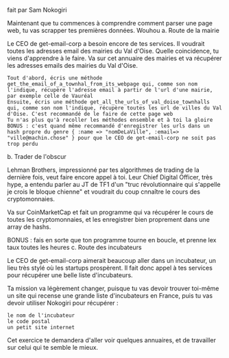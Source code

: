 fait par Sam
Nokogiri

Maintenant que tu commences à comprendre comment parser une page web, tu vas scrapper tes premières données. Wouhou
a. Route de la mairie

Le CEO de get-email-corp a besoin encore de tes services. Il voudrait toutes les adresses email des mairies du Val d'Oise. Quelle coincidence, tu viens d'apprendre à le faire. Va sur cet annuaire des mairies et va récupérer les adresses emails des mairies du Val d'Oise.

    Tout d'abord, écris une méthode get_the_email_of_a_townhal_from_its_webpage qui, comme son nom l'indique, récupère l'adresse email à partir de l'url d'une mairie, par exemple celle de Vauréal
    Ensuite, écris une méthode get_all_the_urls_of_val_doise_townhalls qui, comme son nom l'indique, récupère toutes les url de villes du Val d'Oise. C'est recommandé de le faire de cette page web
    Tu n'as plus qu'à recoller les méthodes ensemble et à toi la gloire
    BONUS : c'est quand même recommandé d'enregistrer les urls dans un hash propre du genre { :name => "nomDeLaVille", :email=> "ville@machin.chose" } pour que le CEO de get-email-corp ne soit pas trop perdu

b. Trader de l'obscur

Lehman Brothers, impressionné par tes algorithmes de trading de la dernière fois, veut faire encore appel à toi. Leur Chief Digital Officer, très hype, a entendu parler au JT de TF1 d'un "truc révolutionnaire qui s'appelle je crois le bloque chienne" et voudrait du coup cnnaître le cours des cryptomonnaies.

Va sur CoinMarketCap et fait un programme qui va récupérer le cours de toutes les cryptomonnaies, et les enregistrer bien proprement dans une array de hashs.

BONUS : fais en sorte que ton programme tourne en boucle, et prenne lex taux toutes les heures
c. Route des incubateurs

Le CEO de get-email-corp aimerait beaucoup aller dans un incubateur, un lieu très stylé où les startups prospèrent. Il fait donc appel à tes services pour récupérer une belle liste d'incubateurs.

Ta mission va légèrement changer, puisque tu vas devoir trouver toi-même un site qui recense une grande liste d'incubateurs en France, puis tu vas devoir utiliser Nokogiri pour récupérer :

    le nom de l'incubateur
    le code postal
    un petit site internet

Cet exercice te demandera d'aller voir quelques annuaires, et de travailler sur celui qui te semble le mieux.

